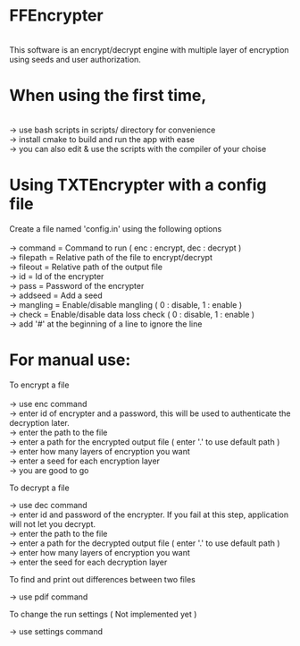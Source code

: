 # FFEncrypter
<br />
This software is an encrypt/decrypt engine with multiple layer of encryption using seeds and user authorization. <br />

# When using the first time, <br />
<br />
-> use bash scripts in scripts/ directory for convenience <br />
-> install cmake to build and run the app with ease <br />
-> you can also edit & use the scripts with the compiler of your choise <br />

# Using TXTEncrypter with a config file
Create a file named 'config.in' using the following options  <br />
<br />
-> command = Command to run ( enc : encrypt, dec : decrypt ) <br />
-> filepath = Relative path of the file to encrypt/decrypt <br />
-> fileout = Relative path of the output file  <br />
-> id = Id of the encrypter  <br />
-> pass = Password of the encrypter <br />
-> addseed = Add a seed <br />
-> mangling = Enable/disable mangling ( 0 : disable, 1 : enable ) <br />
-> check = Enable/disable data loss check ( 0 : disable, 1 : enable ) <br />
-> add '\#' at the beginning of a line to ignore the line <br />

# For manual use:
To encrypt a file <br />
<br />
-> use enc command <br />
-> enter id of encrypter and a password, this will be used to authenticate the decryption later. <br />
-> enter the path to the file <br />
-> enter a path for the encrypted output file  ( enter '.' to use default path ) <br />
-> enter how many layers of encryption you want <br />
-> enter a seed for each encryption layer <br />
-> you are good to go <br />

To decrypt a file <br />

-> use dec command <br />
-> enter id and password of the encrypter. If you fail at this step, application will not let you decrypt. <br />
-> enter the path to the file <br />
-> enter a path for the decrypted output file  ( enter '.' to use default path ) <br />
-> enter how many layers of encryption you want <br />
-> enter the seed for each decryption layer <br />

To find and print out differences between two files <br />

-> use pdif command <br />

To change the run settings ( Not implemented yet ) <br />

-> use settings command <br />
